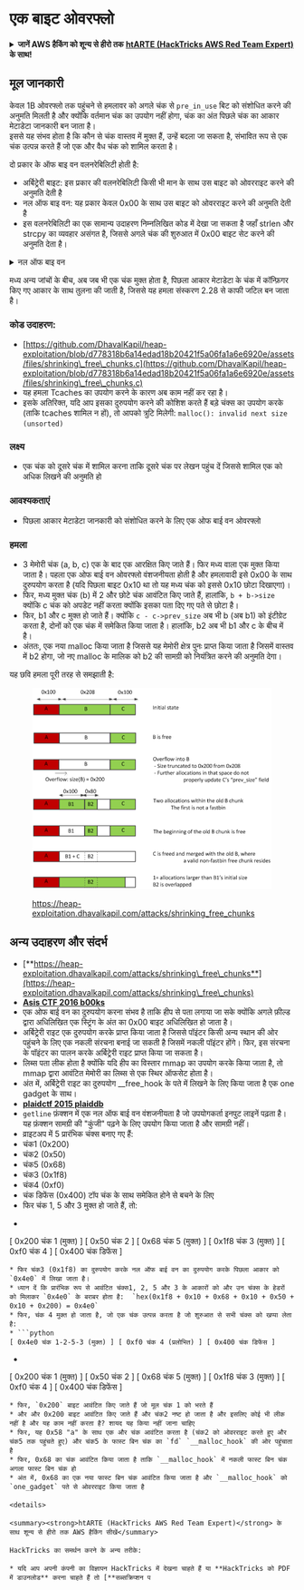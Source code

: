 # एक बाइट ओवरफ्लो

<details>

<summary><strong>जानें AWS हैकिंग को शून्य से हीरो तक</strong> <a href="https://training.hacktricks.xyz/courses/arte"><strong>htARTE (HackTricks AWS Red Team Expert)</strong></a><strong> के साथ!</strong></summary>

HackTricks का समर्थन करने के अन्य तरीके:

* यदि आप चाहते हैं कि आपकी **कंपनी HackTricks में विज्ञापित हो** या **HackTricks को PDF में डाउनलोड करें** तो [**सब्सक्रिप्शन प्लान्स देखें**](https://github.com/sponsors/carlospolop)!
* [**आधिकारिक PEASS और HackTricks स्वैग**](https://peass.creator-spring.com) प्राप्त करें
* हमारे विशेष [**NFTs**](https://opensea.io/collection/the-peass-family) कलेक्शन, [**The PEASS Family**](https://opensea.io/collection/the-peass-family) खोजें
* **शामिल हों** 💬 [**डिस्कॉर्ड समूह**](https://discord.gg/hRep4RUj7f) या [**टेलीग्राम समूह**](https://t.me/peass) या हमें **ट्विटर** 🐦 [**@hacktricks\_live**](https://twitter.com/hacktricks\_live)** पर फॉलो** करें।
* **अपने हैकिंग ट्रिक्स साझा करें, HackTricks और HackTricks Cloud** github repos में PRs सबमिट करके।

</details>

## मूल जानकारी

केवल 1B ओवरफ्लो तक पहुंचने से हमलावर को अगले चंक से `pre_in_use` बिट को संशोधित करने की अनुमति मिलती है और क्योंकि वर्तमान चंक का उपयोग नहीं होगा, चंक का अंत पिछले चंक का आकार मेटाडेटा जानकारी बन जाता है।\
इससे यह संभव होता है कि कौन से चंक वास्तव में मुक्त हैं, उन्हें बदला जा सकता है, संभावित रूप से एक चंक उत्पन्न करते हैं जो एक और वैध चंक को शामिल करता है।

दो प्रकार के ऑफ बाइ वन वलनरेबिलिटी होती है:

* अर्बिट्रेरी बाइट: इस प्रकार की वलनरेबिलिटी किसी भी मान के साथ उस बाइट को ओवरराइट करने की अनुमति देती है
* नल ऑफ बाइ वन: यह प्रकार केवल 0x00 के साथ उस बाइट को ओवरराइट करने की अनुमति देती है
* इस वलनरेबिलिटी का एक सामान्य उदाहरण निम्नलिखित कोड में देखा जा सकता है जहाँ strlen और strcpy का व्यवहार असंगत है, जिससे अगले चंक की शुरुआत में 0x00 बाइट सेट करने की अनुमति देता है।

<details>

<summary>नल ऑफ बाइ वन</summary>
```c
// From https://ctf-wiki.mahaloz.re/pwn/linux/glibc-heap/off_by_one/
int main(void)
{
char buffer[40]="";
void *chunk1;
chunk1 = malloc(24);
puts("Get Input");
gets(buffer);
if(strlen(buffer)==24)
{
strcpy(chunk1,buffer);
}
return 0;
}
```
</details>

मध्य अन्य जांचों के बीच, अब जब भी एक चंक मुक्त होता है, पिछला आकार मेटाडेटा के चंक में कॉन्फ़िगर किए गए आकार के साथ तुलना की जाती है, जिससे यह हमला संस्करण 2.28 से काफी जटिल बन जाता है।

### कोड उदाहरण:

* [https://github.com/DhavalKapil/heap-exploitation/blob/d778318b6a14edad18b20421f5a06fa1a6e6920e/assets/files/shrinking\_free\_chunks.c](https://github.com/DhavalKapil/heap-exploitation/blob/d778318b6a14edad18b20421f5a06fa1a6e6920e/assets/files/shrinking\_free\_chunks.c)
* यह हमला Tcaches का उपयोग करने के कारण अब काम नहीं कर रहा है।
* इसके अतिरिक्त, यदि आप इसका दुरुपयोग करने की कोशिश करते हैं बड़े चंक्स का उपयोग करके (ताकि tcaches शामिल न हों), तो आपको त्रुटि मिलेगी: `malloc(): invalid next size (unsorted)`

### लक्ष्य

* एक चंक को दूसरे चंक में शामिल करना ताकि दूसरे चंक पर लेखन पहुंच दें जिससे शामिल एक को अधिक लिखने की अनुमति हो

### आवश्यकताएं

* पिछला आकार मेटाडेटा जानकारी को संशोधित करने के लिए एक ओफ बाई वन ओवरफ्लो

### हमला

* 3 मेमोरी चंक (a, b, c) एक के बाद एक आरक्षित किए जाते हैं। फिर मध्य वाला एक मुक्त किया जाता है। पहला एक ओफ बाई वन ओवरफ्लो वंशजनीयता होती है और हमलावादी इसे 0x00 के साथ दुरुपयोग करता है (यदि पिछला बाइट 0x10 था तो यह मध्य चंक को इससे 0x10 छोटा दिखाएगा)।
* फिर, मध्य मुक्त चंक (b) में 2 और छोटे चंक आवंटित किए जाते हैं, हालांकि, `b + b->size` क्योंकि c चंक को अपडेट नहीं करता क्योंकि इसका पता दिए गए पते से छोटा है।
* फिर, b1 और c मुक्त हो जाते हैं। क्योंकि `c - c->prev_size` अब भी b (अब b1) को इंटीग्रेट करता है, दोनों को एक चंक में समेकित किया जाता है। हालांकि, b2 अब भी b1 और c के बीच में है।
* अंततः, एक नया malloc किया जाता है जिससे यह मेमोरी क्षेत्र पुनः प्राप्त किया जाता है जिसमें वास्तव में b2 होगा, जो नए malloc के मालिक को b2 की सामग्री को नियंत्रित करने की अनुमति देगा।

यह छवि हमला पूरी तरह से समझाती है:

<figure><img src="../../.gitbook/assets/image (1247).png" alt=""><figcaption><p><a href="https://heap-exploitation.dhavalkapil.com/attacks/shrinking_free_chunks">https://heap-exploitation.dhavalkapil.com/attacks/shrinking_free_chunks</a></p></figcaption></figure>

## अन्य उदाहरण और संदर्भ

* [**https://heap-exploitation.dhavalkapil.com/attacks/shrinking\_free\_chunks**](https://heap-exploitation.dhavalkapil.com/attacks/shrinking\_free\_chunks)
* [**Asis CTF 2016 b00ks**](https://ctf-wiki.mahaloz.re/pwn/linux/glibc-heap/off\_by\_one/#1-asis-ctf-2016-b00ks)
* एक ओफ बाई वन का दुरुपयोग करना संभव है ताकि हीप से पता लगाया जा सके क्योंकि अगले फ़ील्ड द्वारा अधिलिखित एक स्ट्रिंग के अंत का 0x00 बाइट अधिलिखित हो जाता है।
* अर्बिट्रेरी राइट एक दुरुपयोग करके प्राप्त किया जाता है जिससे पॉइंटर किसी अन्य स्थान की ओर पहुंचने के लिए एक नकली संरचना बनाई जा सकती है जिसमें नकली पॉइंटर होंगे। फिर, इस संरचना के पॉइंटर का पालन करके अर्बिट्रेरी राइट प्राप्त किया जा सकता है।
* लिब्स पता लीक होता है क्योंकि यदि हीप का विस्तार mmap का उपयोग करके किया जाता है, तो mmap द्वारा आवंटित मेमोरी का लिब्स से एक स्थिर ऑफसेट होता है।
* अंत में, अर्बिट्रेरी राइट का दुरुपयोग \_\_free\_hook के पते में लिखने के लिए किया जाता है एक one gadget के साथ।
* [**plaidctf 2015 plaiddb**](https://ctf-wiki.mahaloz.re/pwn/linux/glibc-heap/off\_by\_one/#instance-2-plaidctf-2015-plaiddb)
* `getline` फ़ंक्शन में एक नल ऑफ बाई वन वंशजनीयता है जो उपयोगकर्ता इनपुट लाइनें पढ़ता है। यह फ़ंक्शन सामग्री की "कुंजी" पढ़ने के लिए उपयोग किया जाता है और सामग्री नहीं।
* व्राइटअप में 5 प्रारंभिक चंक्स बनाए गए हैं:
* चंक1 (0x200)
* चंक2 (0x50)
* चंक5 (0x68)
* चंक3 (0x1f8)
* चंक4 (0xf0)
* चंक डिफेंस (0x400) टॉप चंक के साथ समेकित होने से बचने के लिए
* फिर चंक 1, 5 और 3 मुक्त हो जाते हैं, तो:
* ```python
[ 0x200 चंक 1 (मुक्त) ] [ 0x50 चंक 2 ] [ 0x68 चंक 5 (मुक्त) ] [ 0x1f8 चंक 3 (मुक्त) ] [ 0xf0 चंक 4 ] [ 0x400 चंक डिफेंस ]
```
* फिर चंक3 (0x1f8) का दुरुपयोग करके नल ऑफ बाई वन का दुरुपयोग करके पिछला आकार को `0x4e0` में लिखा जाता है।
* ध्यान दें कि प्रारंभिक रूप से आवंटित चंक्स1, 2, 5 और 3 के आकारों को और उन चंक्स के हेडरों को मिलाकर `0x4e0` के बराबर होता है:  `hex(0x1f8 + 0x10 + 0x68 + 0x10 + 0x50 + 0x10 + 0x200) = 0x4e0`
* फिर, चंक 4 मुक्त हो जाता है, जो एक चंक उत्पन्न करता है जो शुरुआत से सभी चंक्स को खप्पा लेता है:
* ```python
[ 0x4e0 चंक 1-2-5-3 (मुक्त) ] [ 0xf0 चंक 4 (प्रलोभित) ] [ 0x400 चंक डिफेंस ]
```
* ```python
[ 0x200 चंक 1 (मुक्त) ] [ 0x50 चंक 2 ] [ 0x68 चंक 5 (मुक्त) ] [ 0x1f8 चंक 3 (मुक्त) ] [ 0xf0 चंक 4 ] [ 0x400 चंक डिफेंस ]
```
* फिर, `0x200` बाइट आवंटित किए जाते हैं जो मूल चंक 1 को भरते हैं
* और और 0x200 बाइट आवंटित किए जाते हैं और चंक2 नष्ट हो जाता है और इसलिए कोई भी लीक नहीं है और यह काम नहीं करता है? शायद यह किया नहीं जाना चाहिए
* फिर, यह 0x58 "a" के साथ एक और चंक आवंटित करता है (चंक2 को ओवरराइट करते हुए और चंक5 तक पहुंचते हुए) और चंक5 के फास्ट बिन चंक का `fd` `__malloc_hook` की ओर पहुंचाता है
* फिर, 0x68 का चंक आवंटित किया जाता है ताकि `__malloc_hook` में नकली फास्ट बिन चंक अगला फास्ट बिन चंक हो
* अंत में, 0x68 का एक नया फास्ट बिन चंक आवंटित किया जाता है और `__malloc_hook` को `one_gadget` पते से ओवरराइट किया जाता है

<details>

<summary><strong>htARTE (HackTricks AWS Red Team Expert)</strong> के साथ शून्य से हीरो तक AWS हैकिंग सीखें</summary>

HackTricks का समर्थन करने के अन्य तरीके:

* यदि आप अपनी कंपनी का विज्ञापन HackTricks में देखना चाहते हैं या **HackTricks को PDF में डाउनलोड** करना चाहते हैं तो [**सब्सक्रिप्शन प
